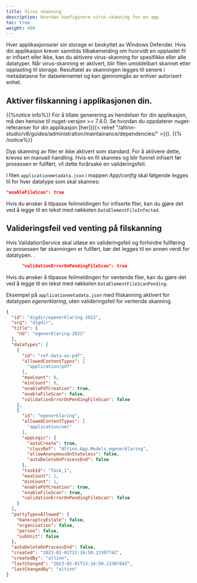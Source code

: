 ```yaml
---
title: Virus skanning
description: Hvordan konfigurere virus-skanning for en app
toc: true
weight: 400
---
```


Hver applikasjonseier sin storage er beskyttet av Windows Defender. Hvis din applikasjon krever sanntids tilbakemelding om hvorvidt en opplastet fil er infisert eller ikke, kan du aktivere virus-skanning for spesifikke eller alle datatyper. Når virus-skanning er aktivert, blir filen umiddelbart skannet etter opplasting til storage. Resultatet av skanningen legges til senere i metadataene for dataelementet og kan gjennomgås av enhver autorisert enhet.

## Aktiver filskanning i applikasjonen din. 

{{%notice info%}}
For å tillate generering av hendelser for din applikasjon, må den henvise til nuget-versjon >= 7.4.0. Se hvordan du oppdaterer nuget-referanser for din applikasjon [her]({{< relref "/altinn-studio/v8/guides/administration/maintainance/dependencies/" >}}).
{{% /notice%}}

Dyp skanning av filer er ikke aktivert som standard. For å aktivere dette, kreves en manuell handling. Hvis en fil skannes og blir funnet infisert før prosessen er fullført, vil dette forårsake en valideringsfeil.

I filen `applicationmetadata.json` i mappen _App/config_ skal følgende legges til for hver datatype som skal skannes:

```json
"enableFileScan": true
```

Hvis du ønsker å tilpasse feilmeldingen for infiserte filer, kan du gjøre det ved å legge til en tekst med nøkkelen `DataElementFileInfected`.

## Valideringsfeil ved venting på filskanning

Hvis ValidationService skal utløse en valideringsfeil og forhindre fullføring av prosessen før skanningen er fullført, bør det legges til en annen verdi for datatypen.
.
```json
      "validationErrorOnPendingFileScan": true
```
Hvis du ønsker å tilpasse feilmeldingen for ventende filer, kan du gjøre det ved å legge til en tekst med nøkkelen `DataElementFileScanPending`.

Eksempel på `applicationmetadata.json` med filskanning aktivert for datatypen _egenerklaring_, uten valideringsfeil for ventende skanning.

```json
{
  "id": "digdir/egenerklaring-2022",
  "org": "digdir",
  "title": {
    "nb": "egenerklaring-2022"
  },
  "dataTypes": [
    {
      "id": "ref-data-as-pdf",
      "allowedContentTypes": [
        "application/pdf"
      ],
      "maxCount": 0,
      "minCount": 0,
      "enablePdfCreation": true,
      "enableFileScan": false,
      "validationErrorOnPendingFileScan": false
    },
    {
      "id": "egenerklaring",
      "allowedContentTypes": [
        "application/xml"
      ],
      "appLogic": {
        "autoCreate": true,
        "classRef": "Altinn.App.Models.egenerklaring",
        "allowAnonymousOnStateless": false,
        "autoDeleteOnProcessEnd": false
      },
      "taskId": "Task_1",
      "maxCount": 1,
      "minCount": 1,
      "enablePdfCreation": true,
      "enableFileScan": true,
      "validationErrorOnPendingFileScan": false
    }
  ],
  "partyTypesAllowed": {
    "bankruptcyEstate": false,
    "organisation": false,
    "person": false,
    "subUnit": false
  },
  "autoDeleteOnProcessEnd": false,
  "created": "2023-02-01T13:16:50.1330774Z",
  "createdBy": "altinn",
  "lastChanged": "2023-02-01T13:16:50.1330784Z",
  "lastChangedBy": "altinn"
}
```

